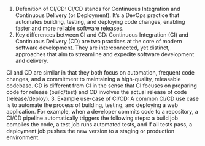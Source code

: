 1. Defenition of CI/CD: 
CI/CD stands for Continuous Integration and Continuous Delivery (or Deployment). It’s a DevOps practice that automates building, testing, and deploying code changes, enabling faster and more reliable software releases.
2. Key differences between CI and CD:
Continuous Integration (CI) and Continuous Delivery (CD) are two practices at the core of modern software development. They are interconnected, yet distinct, approaches that aim to streamline and expedite software development and delivery. 

CI and CD are similar in that they both focus on automation, frequent code changes, and a commitment to maintaining a high-quality, releasable codebase. 
CD is different from CI in the sense that CI focuses on preparing code for release (build/test) and CD involves the actual release of code (release/deploy).
3. Example use-case of CI/CD:
A common CI/CD use case is to automate the process of building, testing, and deploying a web application. For example, when a developer commits code to a repository, a CI/CD pipeline automatically triggers the following steps: a build job compiles the code, a test job runs automated tests, and if all tests pass, a deployment job pushes the new version to a staging or production environment. 
